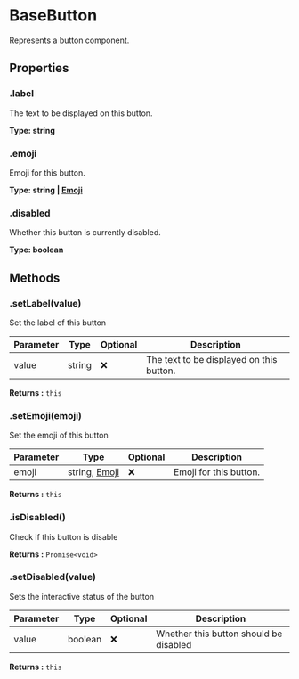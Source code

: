 # BaseButton
Represents a button component.
<toc />

## Properties

### .label
The text to be displayed on this button.

**Type: string**

### .emoji
Emoji for this button.

**Type: string | [Emoji](/docs/v1/api/emoji)**

### .disabled
Whether this button is currently disabled.

**Type: boolean**

## Methods

### .setLabel(value)
Set the label of this button

| Parameter | Type   | Optional | Description                                 |
|-----------|--------| -------- |---------------------------------------------|
| value     | string | ❌ | The text to be displayed on this button. |

**Returns :** `this`

### .setEmoji(emoji)
Set the emoji of this button

| Parameter | Type                                | Optional                    | Description                                 |
|-----------|-------------------------------------|-----------------------------|---------------------------------------------|
| emoji     | string, [Emoji](/docs/v1/api/emoji) | ❌ | Emoji for this button. |

**Returns :** `this`

### .isDisabled()
Check if this button is disable

**Returns :** `Promise<void>`

### .setDisabled(value)
Sets the interactive status of the button

| Parameter | Type    | Optional | Description                             |
|-----------|---------| -------- |-----------------------------------------|
| value     | boolean | ❌ | Whether this button should be disabled  |

**Returns :** `this`


